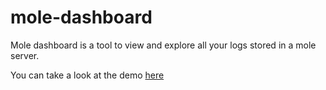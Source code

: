 # mole-dashboard
Mole dashboard is a tool to view and explore all your logs stored in a mole server.

You can take a look at the demo [here](http://molejs.github.io/mole-dashboard/)

